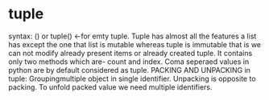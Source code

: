 # tuple
syntax: () or tuple() <-for emty tuple.
Tuple has almost all the features a list has except the one that list is mutable whereas tuple is immutable that is we can not modify already present items or already created tuple.
It contains only two methods which are- count and index.
Coma seperaed values in python are by default considered as tuple.
PACKING AND UNPACKING in tuple: Groupingmultiple object in single identifier. Unpacking is opposite to packing. To unfold packed value we need multiple identifiers.
